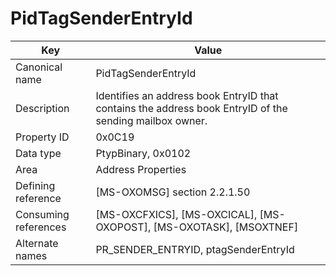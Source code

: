 # PidTagSenderEntryId

| Key | Value |
|---|---|
| Canonical name | PidTagSenderEntryId |
| Description | Identifies an address book EntryID that contains the address book EntryID of the sending mailbox owner. |
| Property ID | 0x0C19 |
| Data type | PtypBinary, 0x0102 |
| Area | Address Properties |
| Defining reference | [MS-OXOMSG] section 2.2.1.50 |
| Consuming references | [MS-OXCFXICS], [MS-OXCICAL], [MS-OXOPOST], [MS-OXOTASK], [MSOXTNEF] |
| Alternate names | PR_SENDER_ENTRYID, ptagSenderEntryId |
